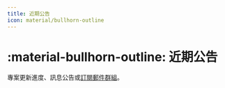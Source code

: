 ```yaml
---
title: 近期公告
icon: material/bullhorn-outline
---
```


# :material-bullhorn-outline: 近期公告

專案更新進度、訊息公告或[訂閱郵件群組](../contact.md)。
